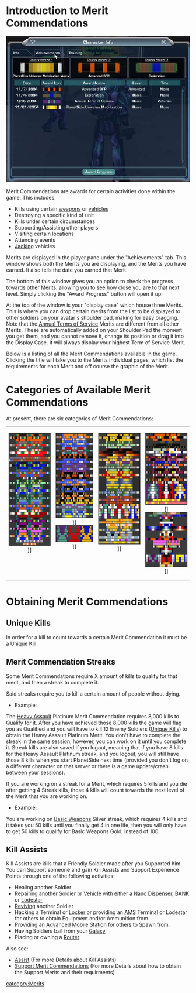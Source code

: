 # Introduction to Merit Commendations

![](images/Achievements_pane.jpg "Achievements_pane.jpg")

Merit Commendations are awards for certain activities done within the
game. This includes:

- Kills using certain [weapons](weapon.md) or
  [vehicles](vehicle.md)
- Destroying a specific kind of unit
- Kills under certain circumstances
- Supporting/Assisting other players
- Visiting certain locations
- Attending events
- [Jacking](Jack.md) vehicles

Merits are displayed in the player pane under the "Achievements" tab.
This window shows both the Merits you are displaying, and the Merits you
have earned. It also tells the date you earned that Merit.

The bottom of this window gives you an option to check the progress
towards other Merits, allowing you to see how close you are to that next
level. Simply clicking the "Award Progress" button will open it up.

At the top of the window is your "display case" which house three
Merits. This is where you can drop certain merits from the list to be
displayed to other soldiers on your avatar's shoulder pad, making for
easy bragging. Note that the [Annual Terms of
Service](Term_of_Service.md) Merits are different from all other
Merits. These are automatically added on your Shoulder Pad the moment
you get them, and you cannot remove it, change its position or drag it
into the Display Case. It will always display your highest Term of
Service Merit.

Below is a listing of all the Merit Commendations available in the game.
Clicking the title will take you to the Merits individual pages, which
list the requirements for each Merit and off course the graphic of the
Merit.

# Categories of Available Merit Commendations

At present, there are six categories of Merit Commendations:

<table border="0">
<tr>
<td width="190" align="center" valign="top">

<b></b>
![](images/SupportMeritThumb.png "fig:SupportMeritThumb.png")\]\]

</td>
<td width="170" align="center" valign="top">

<b></b>
![](images/VehMeritThumb.png "fig:VehMeritThumb.png")\]\] <b></b>
![](images/DefenseMeritThumb.png "fig:DefenseMeritThumb.png")\]\]

</td>
<td width="190" align="center" valign="top">

<b></b>
![](images/WeaponryMeritThumb2.png "fig:WeaponryMeritThumb2.png")\]\]

</td>
<td width="190" align="center" valign="top">

<b></b>
![](images/ActivityMeritThumbnail_copy.png "fig:ActivityMeritThumbnail_copy.png")\]\]
<b></b>
![](images/Exclusive_Merit_Commendation.png "fig:Exclusive_Merit_Commendation.png")\]\]

</td>
</tr>
</table>

# Obtaining Merit Commendations

## Unique Kills

In order for a kill to count towards a certain Merit Commendation it
must be a [Unique Kill](Unique_Kill.md).

## Merit Commendation Streaks

Some Merit Commendations require X amount of kills to qualify for that
merit, and then a streak to complete it.

Said streaks require you to kill a certain amount of people without
dying.

- Example:

The [Heavy Assault](<Heavy_Assault_(Merit)>) Platinum Merit
Commendation requires 8,000 kills to Qualify for it. After you have
achieved those 8,000 kills the game will flag you as Qualified and you
will have to kill 12 Enemy Soldiers ([Unique
Kills](Unique_Kill.md)) to obtain the Heavy Assault Platinum
Merit. You don't have to complete the streak in the same session,
however, you can work on it until you complete it. Streak kills are also
saved if you logout, meaning that if you have 8 kills for the Heavy
Assault Platinum streak, and you logout, you will still have those 8
kills when you start PlanetSide next time (provided you don't log on a
different character on that server or there is a game update/crash
between your sessions).

If you are working on a streak for a Merit, which requires 5 kills and
you die after getting 4 Streak kills, those 4 kills will count towards
the next level of the Merit that you are working on.

- Example:

You are working on [Basic Weapons](<Basic_Weapons_(Merit)>)
Silver streak, which requires 4 kills and it takes you 50 kills until
you finally get 4 in one life, then you will only have to get 50 kills
to qualify for Basic Weapons Gold, instead of 100.

## Kill Assists

Kill Assists are kills that a Friendly Soldier made after you Supported
him. You can Support someone and gain Kill Assists and Support
Experience Points through one of the following activities:

- Healing another Soldier
- Repairing another Soldier or [Vehicle](Vehicle.md) with
  either a [Nano Dispenser](Nano_Dispenser.md),
  [BANK](Body_Armor_Nano_Kit.md) or [Lodestar](Lodestar.md)
- [Reviving](revive.md) another Soldier
- Hacking a Terminal or [Locker](Lockers.md) or providing an
  [AMS](Advanced_Mobile_Station.md) Terminal or Lodestar for others to obtain
  Equipment and/or Ammunition from.
- Providing an [Advanced Mobile
  Station](Advanced_Mobile_Station.md) for others to Spawn
  from.
- Having Soldiers bail from your [Galaxy](vehicles/Galaxy.md)
- Placing or owning a [Router](Router.md)

Also see:

- [Assist](Assist.md) (For more Details about Kill Assists)
- [Support Merit
  Commendations](Support_Merit_Commendations.md) (For more
  Details about how to obtain the Support Merits and their
  requirments)

[category:Merits](category:Merits.md)

